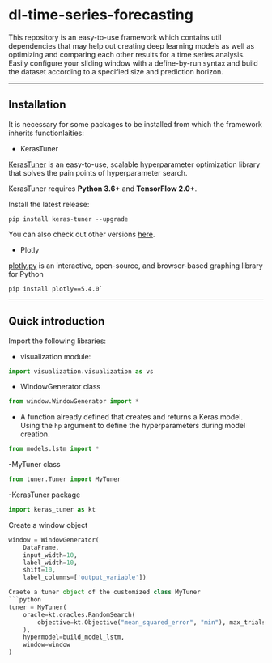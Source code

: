# dl-time-series-forecasting

This repository is an easy-to-use framework which contains util dependencies that may
help out creating deep learning models as well as optimizing and comparing each other results
for a time series analysis. Easily configure your sliding window with a define-by-run syntax
and build the dataset according to a specified size and prediction horizon.

---
## Installation

It is necessary for some packages to be installed from which the framework inherits functionlaities:

- KerasTuner

[KerasTuner](https://keras.io/keras_tuner/) is an easy-to-use, scalable hyperparameter optimization library that solves the pain points of hyperparameter search.

KerasTuner requires **Python 3.6+** and **TensorFlow 2.0+**.

Install the latest release:

```
pip install keras-tuner --upgrade
```

You can also check out other versions [here](https://github.com/keras-team/keras-tuner).

- Plotly

[plotly.py](https://plot.ly/python) is an interactive, open-source, and browser-based graphing library for Python

```
pip install plotly==5.4.0`
```

---
## Quick introduction

Import the following libraries:

- visualization module:
```python
import visualization.visualization as vs
```
- WindowGenerator class
```python
from window.WindowGenerator import *
```
- A function already defined that creates and returns a Keras model.
Using the `hp` argument to define the hyperparameters during model creation.
```python
from models.lstm import *
```
-MyTuner class
```python
from tuner.Tuner import MyTuner
```
-KerasTuner package
```python
import keras_tuner as kt
```
Create a window object
```python
window = WindowGenerator(
    DataFrame,
    input_width=10,
    label_width=10,
    shift=10,
    label_columns=['output_variable'])

Craete a tuner object of the customized class MyTuner
```python
tuner = MyTuner(
    oracle=kt.oracles.RandomSearch(
        objective=kt.Objective("mean_squared_error", "min"), max_trials=1
    ),
    hypermodel=build_model_lstm,
    window=window
)
